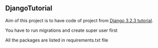 ## DjangoTutorial

Aim of this project is to have code of project from [Django 3.2.3 tutorial](https://docs.djangoproject.com/en/3.2/intro/).

You have to run migrations and create super user first

All the packages are listed in requirements.txt file